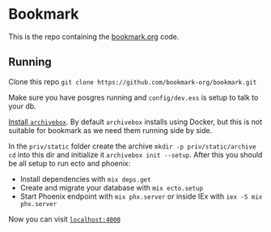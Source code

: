 # Bookmark

This is the repo containing the [bookmark.org](https://bookmark.org/)
code.


## Running

Clone this repo `git clone https://github.com/bookmark-org/bookmark.git`

Make sure you have posgres running and `config/dev.exs` is setup to
talk to your db. 

[Install `archivebox`](https://archivebox.io/). By default `archivebox` installs using Docker, but
this is not suitable for bookmark as we need them running side by side.

In the `priv/static` folder create the archive `mkdir -p priv/static/archive`
`cd` into this dir and initialize it `archivebox init --setup`. After this
you should be all setup to run ecto and phoenix:

* Install dependencies with `mix deps.get`
* Create and migrate your database with `mix ecto.setup`
* Start Phoenix endpoint with `mix phx.server` or inside IEx with `iex -S mix phx.server`

Now you can visit [`localhost:4000`](http://localhost:4000) 

